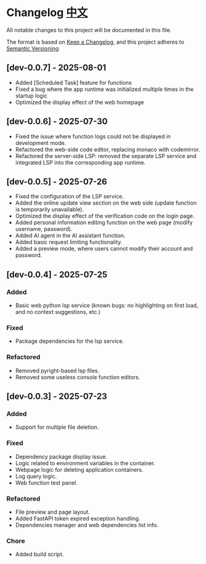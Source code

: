 # Changelog [中文](CHANGELOG.zh-CN.md)

All notable changes to this project will be documented in this file.

The format is based on [Keep a Changelog](https://keepachangelog.com/en/1.0.0/),
and this project adheres to [Semantic Versioning](https://semver.org/spec/v2.0.0.html).

## [dev-0.0.7] - 2025-08-01
- Added [Scheduled Task] feature for functions
- Fixed a bug where the app runtime was initialized multiple times in the startup logic
- Optimized the display effect of the web homepage

## [dev-0.0.6] - 2025-07-30
- Fixed the issue where function logs could not be displayed in development mode.
- Refactored the web-side code editor, replacing monaco with codemirror.
- Refactored the server-side LSP: removed the separate LSP service and integrated LSP into the corresponding app runtime.

## [dev-0.0.5] - 2025-07-26
- Fixed the configuration of the LSP service.
- Added the online update view section on the web side (update function is temporarily unavailable).
- Optimized the display effect of the verification code on the login page.
- Added personal information editing function on the web page (modify username, password).
- Added AI agent in the AI assistant function.
- Added basic request limiting functionality.
- Added a preview mode, where users cannot modify their account and password.

## [dev-0.0.4] - 2025-07-25

### Added
- Basic web python lsp service (known bugs: no highlighting on first load, and no context suggestions, etc.)

### Fixed
- Package dependencies for the lsp service.

### Refactored
- Removed pyright-based lsp files.
- Removed some useless console function editors.

## [dev-0.0.3] - 2025-07-23

### Added
- Support for multiple file deletion.

### Fixed
- Dependency package display issue.
- Logic related to environment variables in the container.
- Webpage logic for deleting application containers.
- Log query logic.
- Web function test panel.

### Refactored
- File preview and page layout.
- Added FastAPI token expired exception handling.
- Dependencies manager and web dependencies list info.

### Chore
- Added build script.

